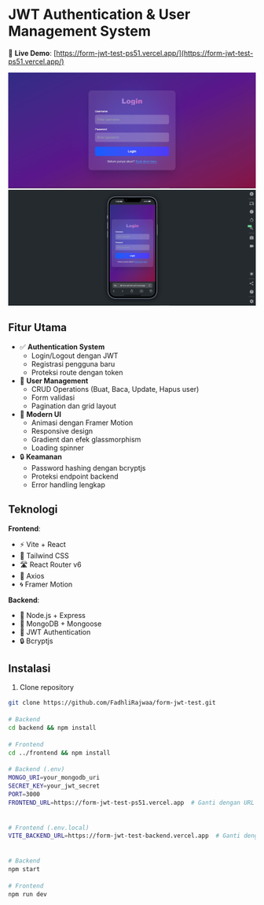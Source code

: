 # JWT Authentication & User Management System

🚀 **Live Demo**: [https://form-jwt-test-ps51.vercel.app/](https://form-jwt-test-ps51.vercel.app/)

![Desktop Preview](/frontend/public/dekstop.jpg)
![Mobile Preview](/frontend/public/mobile.jpg)

## Fitur Utama
- ✅ **Authentication System**
  - Login/Logout dengan JWT
  - Registrasi pengguna baru
  - Proteksi route dengan token
- 👥 **User Management**
  - CRUD Operations (Buat, Baca, Update, Hapus user)
  - Form validasi
  - Pagination dan grid layout
- 🎨 **Modern UI**
  - Animasi dengan Framer Motion
  - Responsive design
  - Gradient dan efek glassmorphism
  - Loading spinner
- 🔒 **Keamanan**
  - Password hashing dengan bcryptjs
  - Proteksi endpoint backend
  - Error handling lengkap

## Teknologi
**Frontend**:
- ⚡ Vite + React
- 🎨 Tailwind CSS
- 🛣️ React Router v6
- 🔄 Axios
- 🌀 Framer Motion

**Backend**:
- 🚀 Node.js + Express
- 🍃 MongoDB + Mongoose
- 🔑 JWT Authentication
- 🔒 Bcryptjs

## Instalasi
1. Clone repository
```bash
git clone https://github.com/FadhliRajwaa/form-jwt-test.git

# Backend
cd backend && npm install

# Frontend
cd ../frontend && npm install

# Backend (.env)
MONGO_URI=your_mongodb_uri
SECRET_KEY=your_jwt_secret
PORT=3000
FRONTEND_URL=https://form-jwt-test-ps51.vercel.app  # Ganti dengan URL frontend setelah deploy


# Frontend (.env.local)
VITE_BACKEND_URL=https://form-jwt-test-backend.vercel.app  # Ganti dengan URL backend setelah deploy


# Backend
npm start

# Frontend
npm run dev